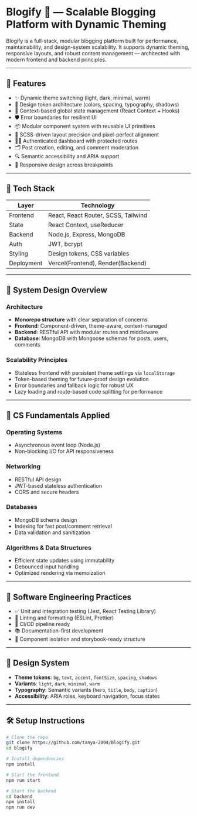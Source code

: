 # Blogify 📝 — Scalable Blogging Platform with Dynamic Theming

Blogify is a full-stack, modular blogging platform built for performance, maintainability, and design-system scalability. It supports dynamic theming, responsive layouts, and robust content management — architected with modern frontend and backend principles.

---

## 🚀 Features

- ✨ Dynamic theme switching (light, dark, minimal, warm)
- 🎨 Design token architecture (colors, spacing, typography, shadows)
- 🧠 Context-based global state management (React Context + Hooks)
- 🛡️ Error boundaries for resilient UI
- 📦 Modular component system with reusable UI primitives
- 🧵 SCSS-driven layout precision and pixel-perfect alignment
- 🧑‍💻 Authenticated dashboard with protected routes
- 🗂️ Post creation, editing, and comment moderation
- 🔍 Semantic accessibility and ARIA support
- 🧭 Responsive design across breakpoints

---

## 🧱 Tech Stack

| Layer         | Technology                         |
|--------------|-------------------------------------|
| Frontend     | React, React Router, SCSS, Tailwind |
| State        | React Context, useReducer           |
| Backend      | Node.js, Express, MongoDB           |
| Auth         | JWT, bcrypt                         |
| Styling      | Design tokens, CSS variables        |
| Deployment   | Vercel(Frontend), Render(Backend)   |

---

## 🧩 System Design Overview

### Architecture

- **Monorepo structure** with clear separation of concerns
- **Frontend**: Component-driven, theme-aware, context-managed
- **Backend**: RESTful API with modular routes and middleware
- **Database**: MongoDB with Mongoose schemas for posts, users, comments

### Scalability Principles

- Stateless frontend with persistent theme settings via `localStorage`
- Token-based theming for future-proof design evolution
- Error boundaries and fallback logic for robust UX
- Lazy loading and route-based code splitting for performance

---

## 🧠 CS Fundamentals Applied

### Operating Systems

- Asynchronous event loop (Node.js)
- Non-blocking I/O for API responsiveness

### Networking

- RESTful API design
- JWT-based stateless authentication
- CORS and secure headers

### Databases

- MongoDB schema design
- Indexing for fast post/comment retrieval
- Data validation and sanitization

### Algorithms & Data Structures

- Efficient state updates using immutability
- Debounced input handling
- Optimized rendering via memoization

---

## 🧪 Software Engineering Practices

- ✅ Unit and integration testing (Jest, React Testing Library)
- 📐 Linting and formatting (ESLint, Prettier)
- 🔄 CI/CD pipeline ready
- 📚 Documentation-first development
- 🧩 Component isolation and storybook-ready structure

---

## 🎨 Design System

- **Theme tokens**: `bg`, `text`, `accent`, `fontSize`, `spacing`, `shadows`
- **Variants**: `light`, `dark`, `minimal`, `warm`
- **Typography**: Semantic variants (`hero`, `title`, `body`, `caption`)
- **Accessibility**: ARIA roles, keyboard navigation, focus states

---

## 🛠️ Setup Instructions

```bash
# Clone the repo
git clone https://github.com/tanya-2004/Blogify.git
cd blogify

# Install dependencies
npm install

# Start the frontend
npm run start

# Start the backend 
cd backend
npm install
npm run dev
